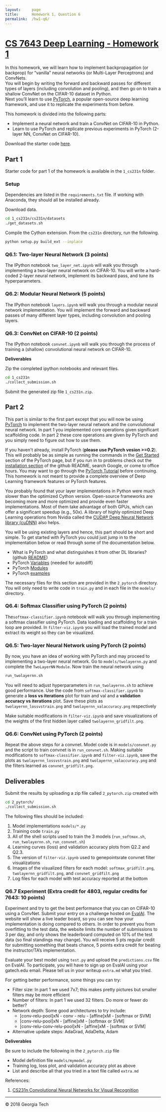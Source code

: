 ```yaml
---
layout:     page
title:      Homework 1, Question 6
permalink:  /hw1-q6/
---
```


# [CS 7643 Deep Learning - Homework 1][5]

In this homework, we will learn how to implement backpropagation (or backprop) for 
“vanilla” neural networks (or Multi-Layer Perceptrons) and ConvNets.   
You will begin by writing the forward and backward
passes for different types of layers (including convolution and pooling),
and then go on to train a shallow ConvNet on the CIFAR-10 dataset in Python.   
Next you’ll learn to use [PyTorch][3], a popular open-source deep learning framework,
and use it to replicate the experiments from before.

This homework is divided into the following parts:

- Implement a neural network and train a ConvNet on CIFAR-10 in Python.
- Learn to use PyTorch and replicate previous experiments in PyTorch (2-layer NN, ConvNet on CIFAR-10).

Download the starter code [here]({{site.baseurl}}/assets/f18cs7643_hw1_starter.zip).

## Part 1

Starter code for part 1 of the homework is available in the `1_cs231n` folder.

### Setup

Dependencies are listed in the `requirements.txt` file. If working with Anaconda, they should all be installed already.

Download data.

```bash
cd 1_cs231n/cs231n/datasets
./get_datasets.sh
```

Compile the Cython extension. From the `cs231n` directory, run the following.

```bash
python setup.py build_ext --inplace
```

### Q6.1: Two-layer Neural Network (3 points)

The IPython notebook `two_layer_net.ipynb` will walk you through implementing a
two-layer neural network on CIFAR-10. You will write a hard-coded 2-layer
neural network, implement its backward pass, and tune its hyperparameters.

### Q6.2: Modular Neural Network (5 points)

The IPython notebook `layers.ipynb` will walk you through a modular neural network
implementation. You will implement the forward and backward passes of many
different layer types, including convolution and pooling layers.

### Q6.3: ConvNet on CIFAR-10 (2 points)

The IPython notebook `convnet.ipynb` will walk you through the process of training
a (shallow) convolutional neural network on CIFAR-10.

**Deliverables**

Zip the completed ipython notebooks and relevant files.

```bash
cd 1_cs231n
./collect_submission.sh
```

Submit the generated zip file `1_cs231n.zip`.

## Part 2

This part is similar to the first part except that you will now be using [PyTorch][3] to 
implement the two-layer neural network and the convolutional neural network. In part 1
you implemented core operations given significant scaffolding code. In part 2 these core
operations are given by PyTorch and you simply need to figure out how to use them.

If you haven't already, install PyTorch (__please use PyTorch vesion >=0.2__). This will probably be as simple as running the
commands in the [Get Started][3] section of the PyTorch page, but if you run in to problems
check out the [installation section][10] of the github README, search Google, or come to
office hours. You may want to go through the [PyTorch Tutorial][12] before continuing.
This homework is not meant to provide a complete overview of Deep Learning framework
features or PyTorch features.

You probably found that your layer implementations in Python were much slower than
the optimized Cython version. Open-source frameworks are becoming more and more
optimized and provide even faster implementations. Most of them take advantage of
both GPUs, which can offer a significant speedup (e.g., 50x). A library of highly optimized Deep
Learning operations from Nvidia called the [CUDA® Deep Neural Network library (cuDNN)][9]
also helps.

You will be using existing layers and hence, this part should be short and simple. To get
started with PyTorch you could just jump in to the implementation below or read through
some of the documentation below.

- What is PyTorch and what distinguishes it from other DL libraries? (github [README][11])
- PyTorch [Variables](http://pytorch.org/docs/master/autograd.html#variable) (needed for autodiff)
- PyTorch [Modules](http://pytorch.org/docs/master/nn.html)
- PyTorch [examples][8]

The necessary files for this section are provided in the `2_pytorch` directory.
You will only need to write code in `train.py` and in each file in the `models/` directory.

### Q6.4: Softmax Classifier using PyTorch (2 points)

The`softmax-classifier.ipynb` notebook will walk you through implementing a softmax
classifier using PyTorch. Data loading and scaffolding for a train loop are provided.
In `filter-viz.ipynb` you will load the trained model and extract its weight so they can be visualized.

### Q6.5: Two-layer Neural Network using PyTorch (2 points)

By now, you have an idea of working with PyTorch and may proceed to implementing a two-layer neural network. Go to 
`models/twolayernn.py` and complete the `TwoLayerNN` `Module`. Now train the neural network using

```bash
run_twolayernn.sh
```
    
You will need to adjust hyperparameters in `run_twolayernn.sh` to achieve good performance.
Use the code from `softmax-classifier.ipynb` to generate a __loss vs iterations__ plot for train
and val and a __validation accuracy vs iterations__ plot. Save these plots as `twolayernn_lossvstrain.png` and `twolayernn_valaccuracy.png` respectively

Make suitable modifications in `filter-viz.ipynb`
and save visualizations of the weights of the first hidden layer called `twolayernn_gridfilt.png`.

### Q6.6: ConvNet using PyTorch (2 points)

Repeat the above steps for a convnet. Model code is in `models/convnet.py` and the script to train convnet is  in `run_convnet.sh`. Making suitable modifications to `softmax-classifier.ipynb` and `filter-viz.ipynb`, save the plots as `twolayernn_lossvstrain.png` and `twolayernn_valaccuracy.png` and the filters learned as `convnet_gridfilt.png`.

## Deliverables

Submit the results by uploading a zip file called `2_pytorch.zip` created with

```bash
cd 2_pytorch/
./collect_submission.sh
```

The following files should be included:

1. Model implementations `models/*.py`
2. Training code `train.py`
3. All of the shell scripts used to train the 3 models (`run_softmax.sh`, `run_twolayernn.sh`, `run_convnet.sh`)
3. Learning curves (loss) and validation accuracy plots from Q2.2 and Q2.3.
4. The version of `filter-viz.ipynb` used to genepointsrate convnet filter visualizations
5. Images of the visualized filters for each model: `softmax_gridfilt.png`, `twolayernn_gridfilt.png`, and `convnet_gridfilt.png`
6. Log files for each model with test accuracy reported at the bottom


### Q6.7 Experiment (Extra credit for 4803, regular credits for 7643: 10 points)

Experiment and try to get the best performance that you can on CIFAR-10 using a ConvNet.
Submit your entry on a challenge hosted on [EvalAI](https://evalai.cloudcv.org/web/challenges/challenge-page/132/overview). The website will show a live leader board, so you can see how your implementation is doing compared to others. In order to prevent you from overfitting to the test data, the website limits the number of submissions to 3 per day, and only shows the leaderboard computed on 10% of the test data (so final standings may change). You will receive 5 pts regular credit for submitting something that beats chance, 5 points extra credit for beating the instructor/TA’s implementation.

Evaluate your best model using `test.py` and upload the `predictions.csv` file on EvalAI. To participate, you will have to sign up on EvalAI using your gatech.edu email. Please tell us in your writeup `extra.md` what you tried. 

For getting better performance, some things you can try:  
- Filter size: In part 1 we used 7x7; this makes pretty pictures but smaller filters may be more efficient
- Number of filters: In part 1 we used 32 filters. Do more or fewer do better?
- Network depth: Some good architectures to try include:
    - [conv-relu-pool]xN - conv - relu - [affine]xM - [softmax or SVM]
    - [conv-relu-pool]xN - [affine]xM - [softmax or SVM]
    - [conv-relu-conv-relu-pool]xN - [affine]xM - [softmax or SVM]
- Alternative update steps: AdaGrad, AdaDelta, Adam

**Deliverables**

Be sure to include the following in the `2_pytorch.zip` file

- Model definition file `models/mymodel.py`
- Training log, loss plot, and validation accuracy plot as above
- List and describe all that you tried in a text file called `extra.md`

References:

1. [CS231n Convolutional Neural Networks for Visual Recognition][2]

[2]: http://cs231n.stanford.edu/
[3]: http://pytorch.org/
[4]: http://bvlc.eecs.berkeley.edu/
[5]: https://www.cc.gatech.edu/classes/AY2019/cs7643_fall/
[8]: https://github.com/pytorch/examples
[9]: https://developer.nvidia.com/cudnn
[10]: https://github.com/pytorch/pytorch#installation
[11]: https://github.com/pytorch/pytorch
[12]: http://pytorch.org/tutorials/beginner/deep_learning_60min_blitz.html


---

&#169; 2018 Georgia Tech
